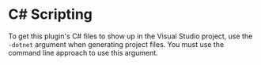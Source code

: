 # C# Scripting

To get this plugin's C# files to show up in the Visual Studio project, use the `-dotnet` argument when
generating project files.
You must use the command line approach to use this argument.
